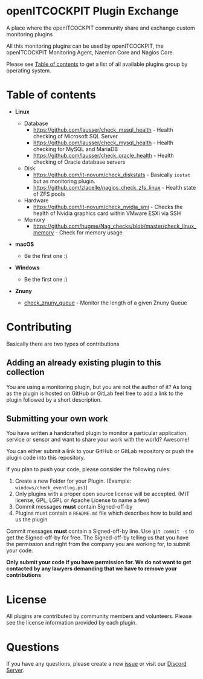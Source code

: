 # openITCOCKPIT Plugin Exchange

A place where the openITCOCKPIT community share and exchange custom monitoring plugins

All this monitoring plugins can be used by openITCOCKPIT, the openITCOCKPIT Monitoring Agent, Naemon Core and Nagios
Core.

Please see [Table of contents](#table-of-contents) to get a list of all available plugins group by operating system.

# Table of contents

- **Linux**
    - Database
      - https://github.com/lausser/check_mssql_health - Health checking of Microsoft SQL Server
      - https://github.com/lausser/check_mysql_health - Health checking for MySQL and MariaDB
      - https://github.com/lausser/check_oracle_health - Health checking of Oracle database servers
    - Disk
        - https://github.com/it-novum/check_diskstats - Basically `iostat` but as monitoring plugin.
        - https://github.com/zlacelle/nagios_check_zfs_linux - Health state of ZFS pools
    - Hardware
        - https://github.com/it-novum/check_nvidia_smi - Checks the health of Nvidia graphics card within VMware ESXi via SSH
    - Memory
      - https://github.com/hugme/Nag_checks/blob/master/check_linux_memory - Check for memory usage
- **macOS**
    - Be the first one :)
- **Windows**
    - Be the first one :)

- **Znuny**
    - [check_znuny_queue](/znuny/check_znuny_queue/) - Monitor the length of a given Znuny Queue

# Contributing

Basically there are two types of contributions

## Adding an already existing plugin to this collection
You are using a monitoring plugin, but you are not the author of it? As long as the plugin is hosted on GitHub or
GitLab feel free to add a link to the plugin followed by a short description.

## Submitting your own work
You have written a handcrafted plugin to monitor a particular application, service or sensor and want to share your work with the world? Awesome!

You can either submit a link to your GitHub or GitLab repository or push the plugin code into this repository.

If you plan to push your code, please consider the following rules:
1. Create a new Folder for your Plugin. (Example: `windows/check_eventlog.ps1`)
2. Only plugins with a proper open source license will be accepted. (MIT license, GPL, LGPL or Apache License to name a few)
3. Commit messages **must** contain Signed-off-by
4. Plugins must contain a `README.md` file which describes how to build and us the plugin

Commit messages **must** contain a Signed-off-by line. Use `git commit -s` to get the Signed-off-by for free.
The Signed-off-by telling us that you have the permission and right from the company you are working for, to submit your code.

**Only submit your code if you have permission for. We do not want to get contacted by any lawyers demanding that we have to remove your contributions**

# License

All plugins are contributed by community members and volunteers. Please see the license information provided by each
plugin.

# Questions

If you have any questions, please create a new [issue](https://github.com/it-novum/openITCOCKPIT-Plugin-Exchange/issues)
or visit our [Discord Server](https://discord.gg/G8KhxKuQ9G).
